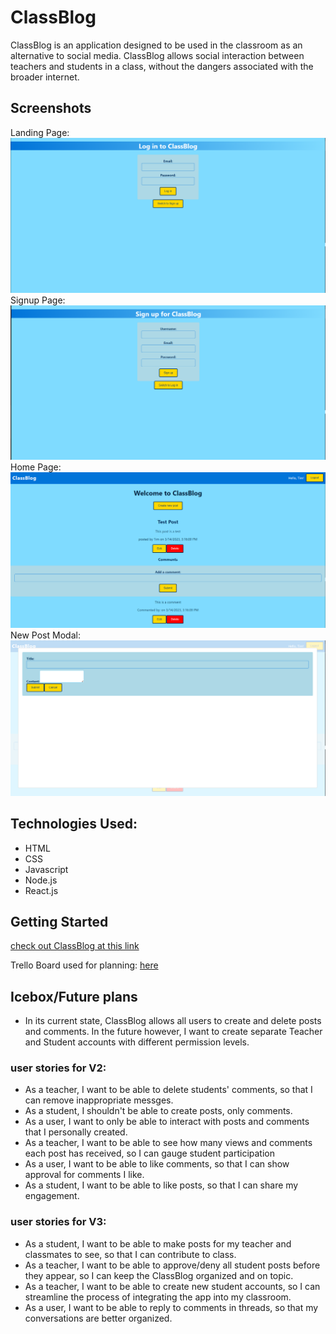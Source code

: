 # ClassBlog
ClassBlog is an application designed to be used in the classroom as an alternative to social media.  ClassBlog allows social interaction between teachers and students in a class, without the dangers associated with the broader internet.
## Screenshots
Landing Page:
![Landing Page](./screenshots/classbloglanding.png)
Signup Page: 
![Signup Page](./screenshots/classblogsignup.png)
Home Page:
![Homepage](./screenshots/classbloghome.png)
New Post Modal:
![New Post Modal](./screenshots/classblognewpost.png)
## Technologies Used:
- HTML
- CSS
- Javascript
- Node.js
- React.js
## Getting Started
[check out ClassBlog at this link](https://classblog.onrender.com/)

Trello Board used for planning: [here](https://trello.com/b/cbns98ga/project-4)
## Icebox/Future plans
- In its current state, ClassBlog allows all users to create and delete posts and comments.  In the future however, I want to create separate Teacher and Student accounts with different permission levels.
### user stories for V2:
- As a teacher, I want to be able to delete students' comments, so that I can remove inappropriate messges.
- As a student, I shouldn't be able to create posts, only comments.
- As a user, I want to only be able to interact with posts and comments that I personally created.
- As a teacher, I want to be able to see how many views and comments each post has received, so I can gauge student participation
- As a user, I want to be able to like comments, so that I can show approval for comments I like.
- As a student, I want to be able to like posts, so that I can share my engagement.
### user stories for V3:
- As a student, I want to be able to make posts for my teacher and classmates to see, so that I can contribute to class.
- As a teacher, I want to be able to approve/deny all student posts before they appear, so I can keep the ClassBlog organized and on topic.
- As a teacher, I want to be able to create new student accounts, so I can streamline the process of integrating the app into my classroom.
- As a user, I want to be able to reply to comments in threads, so that my conversations are better organized.